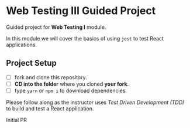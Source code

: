 # Web Testing III Guided Project

Guided project for **Web Testing I** module.

In this module we will cover the basics of using `jest` to test React applications.

## Project Setup

- [ ] fork and clone this repository.
- [ ] **CD into the folder** where you cloned **your fork**.
- [ ] type `yarn` or `npm i` to download dependencies.

Please follow along as the instructor uses _Test Driven Development (TDD)_ to build and test a React application.

Initial PR
